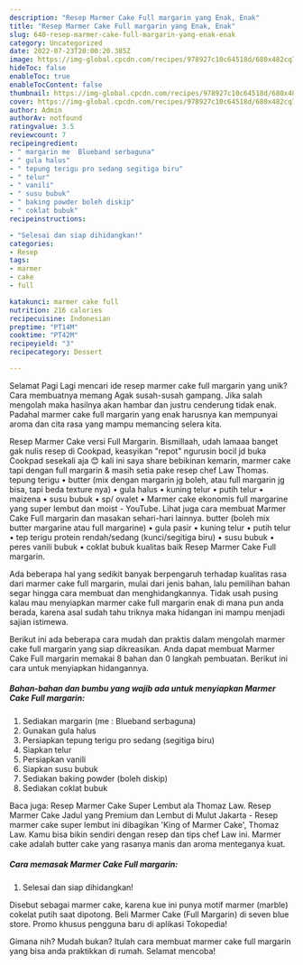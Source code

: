 ```yaml
---
description: "Resep Marmer Cake Full margarin yang Enak, Enak"
title: "Resep Marmer Cake Full margarin yang Enak, Enak"
slug: 640-resep-marmer-cake-full-margarin-yang-enak-enak
category: Uncategorized
date: 2022-07-23T20:00:20.385Z
image: https://img-global.cpcdn.com/recipes/978927c10c64518d/680x482cq70/marmer-cake-full-margarin-foto-resep-utama.jpg
hideToc: false
enableToc: true
enableTocContent: false
thumbnail: https://img-global.cpcdn.com/recipes/978927c10c64518d/680x482cq70/marmer-cake-full-margarin-foto-resep-utama.jpg
cover: https://img-global.cpcdn.com/recipes/978927c10c64518d/680x482cq70/marmer-cake-full-margarin-foto-resep-utama.jpg
author: Admin
authorAv: notfound
ratingvalue: 3.5
reviewcount: 7
recipeingredient:
- " margarin me  Blueband serbaguna"
- " gula halus"
- " tepung terigu pro sedang segitiga biru"
- " telur"
- " vanili"
- " susu bubuk"
- " baking powder boleh diskip"
- " coklat bubuk"
recipeinstructions:

- "Selesai dan siap dihidangkan!"
categories:
- Resep
tags:
- marmer
- cake
- full

katakunci: marmer cake full 
nutrition: 216 calories
recipecuisine: Indonesian
preptime: "PT14M"
cooktime: "PT42M"
recipeyield: "3"
recipecategory: Dessert

---
```



Selamat Pagi Lagi mencari ide resep marmer cake full margarin yang unik? Cara membuatnya memang Agak susah-susah gampang. Jika salah mengolah maka hasilnya akan hambar dan justru cenderung tidak enak. Padahal marmer cake full margarin yang enak harusnya kan mempunyai aroma dan cita rasa yang mampu memancing selera kita.


Resep Marmer Cake versi Full Margarin. Bismillaah, udah lamaaa banget gak nulis resep di Cookpad, keasyikan &#34;repot&#34; ngurusin bocil jd buka Cookpad sesekali aja 😊 kali ini saya share bebikinan kemarin, marmer cake tapi dengan full margarin &amp; masih setia pake resep chef Law Thomas. tepung terigu • butter (mix dengan margarin jg boleh, atau full margarin jg bisa, tapi beda texture nya) • gula halus • kuning telur • putih telur • maizena • susu bubuk • sp/ ovalet • Marmer cake ekonomis full margarine yang super lembut dan moist - YouTube. Lihat juga cara membuat Marmer Cake Full margarin dan masakan sehari-hari lainnya. butter (boleh mix butter margarine atau full margarine) • gula pasir • kuning telur • putih telur • tep terigu protein rendah/sedang (kunci/segitiga biru) • susu bubuk • peres vanili bubuk • coklat bubuk kualitas baik Resep Marmer Cake Full margarin.

Ada beberapa hal yang sedikit banyak berpengaruh terhadap kualitas rasa dari marmer cake full margarin, mulai dari jenis bahan, lalu pemilihan bahan segar hingga cara membuat dan menghidangkannya. Tidak usah pusing kalau mau menyiapkan marmer cake full margarin enak di mana pun anda berada, karena asal sudah tahu triknya maka hidangan ini mampu menjadi sajian istimewa.


Berikut ini ada beberapa cara mudah dan praktis dalam mengolah marmer cake full margarin yang siap dikreasikan. Anda dapat membuat Marmer Cake Full margarin memakai 8 bahan dan 0 langkah pembuatan. Berikut ini cara untuk menyiapkan hidangannya.

<!--inarticleads1-->

##### Bahan-bahan dan bumbu yang wajib ada untuk menyiapkan Marmer Cake Full margarin:

1. Sediakan  margarin (me : Blueband serbaguna)
1. Gunakan  gula halus
1. Persiapkan  tepung terigu pro sedang (segitiga biru)
1. Siapkan  telur
1. Persiapkan  vanili
1. Siapkan  susu bubuk
1. Sediakan  baking powder (boleh diskip)
1. Sediakan  coklat bubuk


Baca juga: Resep Marmer Cake Super Lembut ala Thomaz Law. Resep Marmer Cake Jadul yang Premium dan Lembut di Mulut Jakarta - Resep marmer cake super lembut ini dibagikan &#39;King of Marmer Cake&#39;, Thomaz Law. Kamu bisa bikin sendiri dengan resep dan tips chef Law ini. Marmer cake adalah butter cake yang rasanya manis dan aroma menteganya kuat. 

<!--inarticleads2-->

##### Cara memasak Marmer Cake Full margarin:


1. Selesai dan siap dihidangkan!

Disebut sebagai marmer cake, karena kue ini punya motif marmer (marble) cokelat putih saat dipotong. Beli Marmer Cake (Full Margarin) di seven blue store. Promo khusus pengguna baru di aplikasi Tokopedia! 

Gimana nih? Mudah bukan? Itulah cara membuat marmer cake full margarin yang bisa anda praktikkan di rumah. Selamat mencoba!
